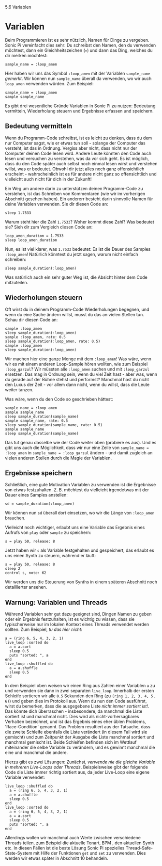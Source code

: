 5.6 Variablen

# Variablen

Beim Programmieren ist es sehr nützlich, Namen für Dinge zu vergeben. Sonic Pi vereinfacht dies sehr: Du schreibst den Namen, den du verwenden möchtest, dann ein Gleichheitszeichen (`=`) und dann das Ding, welches du dir merken möchtest:

```
sample_name = :loop_amen
```

Hier haben wir uns das Symbol `:loop_amen` mit der Variablen `sample_name` *gemerkt*. Wir können nun `sample_name` überall da verwenden, wo wir auch `loop_amen` verwenden würden. Zum Beispiel:

```
sample_name = :loop_amen
sample sample_name
```

Es gibt drei wesentliche Gründe Variablen in Sonic Pi zu nutzen: Bedeutung vermitteln, Wiederholung steuern und Ergebnisse erfassen und speichern.

## Bedeutung vermitteln

Wenn du Programm-Code schreibst, ist es leicht zu denken, dass du dem nur Computer sagst, wie er etwas tun soll - solange der Computer das versteht, ist das in Ordnung. Vergiss aber nicht, dass nicht nur der Computer deinen Code lesen wird. Andere Leute könnten den Code auch lesen und versuchen zu verstehen, was da vor sich geht. Es ist möglich, dass du den Code später auch selbst noch einmal lesen wirst und verstehen willst, was er bedeutet. Obwohl dir jetzt alles noch ganz offensichtlich erscheint - wahrscheinlich ist es für andere nicht ganz so offensichtlich und vielleicht auch nicht für dich in der Zukunft!

Ein Weg um andere darin zu unterstützen deinen Programm-Code zu verstehen, ist das Schreiben von Kommentaren (wie wir im vorherigen Abschnitt gesehen haben). Ein andererr besteht darin sinnvolle Namen für deine Variablen verwenden. Sie dir diesen Code an:

```
sleep 1.7533
```

Warum steht hier die Zahl `1.7533`? Woher kommt diese Zahl? Was bedeutet sie? Sieh dir zum Vergleich diesen Code an:

```
loop_amen_duration = 1.7533
sleep loop_amen_duration
```

Nun, es ist viel klarer, was `1.7533` bedeutet: Es ist die Dauer des Samples `:loop_amen`! Natürlich könntest du jetzt sagen, warum nicht einfach schreiben:

```
sleep sample_duration(:loop_amen)
```

Was natürlich auch ein sehr guter Weg ist, die Absicht hinter dem Code mitzuteilen.

## Wiederholungen steuern

Oft wirst du in deinem Programm-Code Wiederholungen begegnen, und wenn du eine Sache ändern willst, musst du das an vielen Stellen tun. Schau dir diesen Code an:

```
sample :loop_amen
sleep sample_duration(:loop_amen)
sample :loop_amen, rate: 0.5
sleep sample_duration(:loop_amen, rate: 0.5)
sample :loop_amen
sleep sample_duration(:loop_amen)
```

Wir machen hier eine ganze Menge mit dem `:loop_amen`! Was wäre, wenn wir es mit einem anderen Loop-Sample hören wollten, wie zum Beispiel `:loop_garzul`? Wir müssten alle `:loop_amen` suchen und mit `:loop_garzul` ersetzen. Das mag in Ordnung sein, wenn du viel Zeit hast - aber was, wenn du gerade auf der Bühne stehst und performst? Manchmal hast du nicht den Luxus der Zeit - vor allem dann nicht, wenn du willst, dass die Leute weiter tanzen.

Was wäre, wenn du den Code so geschrieben hättest:

```
sample_name = :loop_amen
sample sample_name
sleep sample_duration(sample_name)
sample sample_name, rate: 0.5
sleep sample_duration(sample_name, rate: 0.5)
sample sample_name
sleep sample_duration(sample_name)
```

Das tut genau dasselbe wie der Code weiter oben (probiere es aus). Und es gibt uns auch die Möglichkeit, dass wir nur eine Zeile von `sample_name = :loop_amen` in `sample_name = :loop_garzul` ändern - und damit zugleich an vielen anderen Stellen durch die Magie der Variablen.

## Ergebnisse speichern

Schließlich, eine gute Motivation Variablen zu verwenden ist die Ergebnisse von etwas festzuhalten. Z. B. möchtest du vielleicht irgendetwas mit der Dauer eines Samples anstellen:

```
sd = sample_duration(:loop_amen)
```

Wir können nun `sd` überall dort einsetzen, wo wir die Länge von `:loop_amen` brauchen.

Vielleicht noch wichtiger, erlaubt uns eine Variable das Ergebnis eines Aufrufs von `play` oder `sample` zu speichern:

```
s = play 50, release: 8
```

Jetzt haben wir `s` als Variable festgehalten und gespeichert, das erlaubt es uns einen Synth zu steuern, während er läuft:

```
s = play 50, release: 8
sleep 2
control s, note: 62
```

Wir werden uns die Steuerung von Synths in einem späteren Abschnitt noch detaillierter ansehen.


## Warnung: Variablen und Threads

Während Variablen sehr gut dazu geeignet sind, Dingen Namen zu geben oder ein Ergebnis festzuhalten, ist es wichtig zu wissen, dass sie typischerweise nur im lokalen Kontext eines Threads verwendet werden sollten. Zum Beispiel, *tu das hier nicht*:

```
a = (ring 6, 5, 4, 3, 2, 1)
live_loop :sorted do
  a = a.sort
  sleep 0.5
  puts "sorted: ", a
end
live_loop :shuffled do
  a = a.shuffle
  sleep 0.5
end
```

In dem Beispiel oben weisen wir einen Ring aus Zahlen einer Variablen `a` zu und verwenden sie dann in zwei separaten `live_loop`. Innerhalb der ersten Schleife sortieren wir alle `0.5` Sekunden den Ring (zu `(ring 1, 2, 3, 4, 5, 6)`) und geben dies im Protokoll aus. Wenn du nun den Code ausführst, wirst du bemerken, dass die ausgegebene Liste *nicht immer sortiert ist!*. Das könnte dich überraschen - insbesondere, da manchmal die Liste sortiert ist und manchmal nicht. Dies wird als nicht-vorhersagbares Verhalten bezeichnet, und ist das Ergebnis eines eher üblen Problems, 'Race-Condition' genannt. Das Problem resultiert aus der Tatsache, dass die zweite Schleife ebenfalls die Liste verändert (in diesem Fall wird sie gemischt) und zum Zeitpunkt der Ausgabe die Liste manchmal sortiert und manchmal gemischt ist. Beide Schleifen befinden sich im Wettlauf miteinander die selbe Variable zu verändern, und es gewinnt manchmal die eine und manchmal die andere.

Hierzu gibt es zwei Lösungen: Zunächst, *verwende nie die gleiche Variable in mehreren Live-Loops oder Threads*. Beispielsweise gibt der folgende Code die Liste immer richtig sortiert aus, da jeder Live-Loop eine eigene Variable verwendet:

```
live_loop :shuffled do
  a = (ring 6, 5, 4, 3, 2, 1)
  a = a.shuffle
  sleep 0.5
end
live_loop :sorted do
  a = (ring 6, 5, 4, 3, 2, 1)
  a = a.sort
  sleep 0.5
  puts "sorted: ", a
end
```

Allerdings wollen wir manchmal auch Werte zwischen verschiedene Threads teilen, zum Beispiel die aktuelle Tonart, BPM , den aktuellen Synth etc. In diesen Fällen ist die beste Lösung Sonic Pi spezielles Thread-Safe-State-System mit Hilfe der Funktionen `get` und `set` zu verwenden. Dies werden wir etwas später in Abschnitt 10 behandeln.
